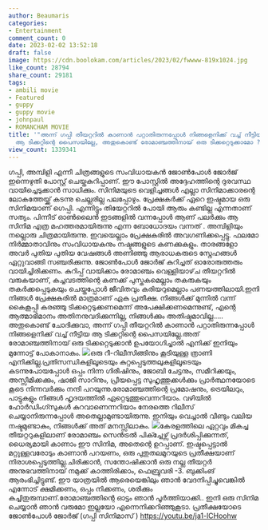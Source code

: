 ```yaml
---
author: Beaumaris
categories:
- Entertainment
comment_count: 0
date: 2023-02-02 13:52:18
draft: false
image: https://cdn.boolokam.com/articles/2023/02/fwwww-819x1024.jpg
like_count: 28794
share_count: 29181
tags:
- ambili movie
- Featured
- guppy
- guppy movie
- johnpaul
- ROMANCHAM MOVIE
title: '"അന്ന് ഗപ്പി തീയറ്ററിൽ കാണാൻ പറ്റാതിരുന്നപ്പോൾ നിങ്ങളെനിക്ക് വച്ച് നീട്ടിയ
  ആ ടിക്കറ്റിന്റെ പൈസയില്ലേ, അതുകൊണ്ട് രോമാഞ്ചത്തിനായ് ഒരു ടിക്കറ്റെടുക്കാമോ ? "'
view_count: 1339341
---
```


ഗപ്പി, അമ്പിളി എന്നീ ചിത്രങ്ങളുടെ സംവിധായകൻ ജോൺപോൾ ജോർജ് ഇന്നെഴുതി പോസ്റ്റ് ചെയ്തകുറിപ്പാണ്. ഈ പോസ്റ്റിൽ അദ്ദേഹത്തിന്റെ ദുരവസ്ഥ വായിച്ചെടുക്കാൻ സാധിക്കും. സിനിമയുടെ വെളിച്ചങ്ങൾ എല്ലാ സിനിമാക്കാരന്റെ ലോകത്തേയ്ക്ക് കടന്നു ചെല്ലരില്ല പലപ്പോഴും. പ്രേക്ഷകർക്ക് ഏറെ ഇഷ്ടമായ ഒരു സിനിമയാണ് ഗെപ്പി. എന്നിട്ടും തിയേറ്ററിൽ പോയി ആരും കണ്ടില്ല എന്നതാണ് സത്യം. പിന്നീട് ഓൺലൈൻ ഇടങ്ങളിൽ വന്നപ്പോൾ ആണ് പലർക്കും ആ സിനിമ എത്ര മഹത്തരമായിരുന്നു എന്ന ബോധോദയം വന്നത് . അമ്പിളിയും നല്ലൊരു ചിത്രമായിരുന്നു. ഇവയെല്ലാം പ്രേക്ഷകരിൽ അവഗണിക്കപ്പെട്ടു. ഫലമോ നിർമ്മാതാവിനും സംവിധായകനും നഷ്ടങ്ങളുടെ കണക്കുകളും. താരങ്ങളോ അവർ പുതിയ പുതിയ വേഷങ്ങൾ അണിഞ്ഞു ആരാധകരുടെ സ്നേഹങ്ങൾ ഏറ്റുവാങ്ങി സഞ്ചരിക്കുന്നു. ജോൺപോൾ ജോർജ് കുറിച്ചത് ഓരോരുത്തരും വായിച്ചിരിക്കണം. കുറിപ്പ് വായിക്കാം രോമാഞ്ചം വെള്ളിയാഴ്‌ച തീയറ്ററിൽ വരുകയാണ്, കച്ചവടത്തിന്റെ കണക്ക് പുസ്തകമെല്ലാം തകരുകയും തകർക്കപ്പെടുകയും ചെയ്തപ്പോൾ ജീവിതവും കരിയറുമെല്ലാം പണയത്തിലായി.ഇനി നിങ്ങൾ പ്രേക്ഷകരിൽ മാത്രമാണ് ഏക പ്രതീക്ഷ. നിങ്ങൾക്ക് മുന്നിൽ വന്ന് കൈകൂപ്പി കരഞ്ഞു ടിക്കറ്റെടുക്കണമെന്ന് അപേക്ഷിക്കണമെന്നുണ്ട്, എന്റെ ആത്മാഭിമാനം അതിനനുവദിക്കുന്നില്ല, നിങ്ങൾക്കും അതിഷ്ടമാവില്ല..... അതുകൊണ്ട് ചോദിക്കുവാ, അന്ന് ഗപ്പി തീയറ്ററിൽ കാണാൻ പറ്റാതിരുന്നപ്പോൾ നിങ്ങളെനിക്ക് വച്ച് നീട്ടിയ ആ ടിക്കറ്റിന്റെ പൈസയില്ലേ.അത് രോമാഞ്ചത്തിനായ് ഒരു ടിക്കറ്റെടുക്കാൻ ഉപയോഗിച്ചാൽ എനിക്ക് ഇനിയും മുന്നോട്ട് പോകാനാകും. ![](https://cdn.boolokam.com/articles/2023/02/fwwww-819x1024.jpg)ഒരു റീ-റിലീസിങ്ങിനും കൂടിയുള്ള ത്രാണി എനിക്കില്ല.പ്രതിസന്ധികളിലൂടെയും കുറ്റപ്പെടുത്തലുകളിലൂടെയും കടന്നുപോയപ്പോൾ ഒപ്പം നിന്ന ഗിരീഷിനും, ജോബി ചേട്ടനും, സമീറിക്കയും, അസ്സീമിക്കക്കും, ഷാജി സാറിനും, പ്രീയപ്പെട്ട സുഹൃത്തുക്കൾക്കും പ്രാർത്ഥനയോടെ കൂടെ നിന്നവർക്കും നന്ദി പറയുന്നു.രോമാഞ്ചത്തിന്റെ പ്രമോഷനും, ട്രെയിലറും, പാട്ടുകളും നിങ്ങൾ ഹൃദയത്തിൽ ഏറ്റെടുത്തുവെന്നറിയാം. വഴിയിൽ ഹോർഡിംഗ്സുകൾ കുറവാണെന്നറിയാം നേരത്തെ റിലീസ് ചെയ്യാനിരുന്നപ്പോൾ അതെല്ലാമുണ്ടായിരുന്നു. ഇനിയും വെച്ചാൽ വീണ്ടും വലിയ നഷ്ടമുണ്ടാകും, നിങ്ങൾക്ക് അത് മനസ്സിലാകും. ![](https://cdn.boolokam.com/articles/2023/02/2223-819x1024.jpg)കേരളത്തിലെ ഏറ്റവും മികച്ച തീയറ്ററുകളിലാണ് രോമാഞ്ചം സെൻട്രൽ പിക്ച്ചേഴ്സ് പ്രദർശിപ്പിക്കുന്നത്, ധൈര്യമായി കാണാം ഈ സിനിമ, അതെന്റെ ഉറപ്പാണ്. ഇഷ്ടപ്പെട്ടാൽ മറ്റുള്ളവരോടും കാണാൻ പറയണം, ഒരു പുതുതലമുറയുടെ പ്രതീക്ഷയാണ് നിരാശപ്പെടുത്തില്ല.ചിരിക്കാൻ, സന്തോഷിക്കാൻ ഒരു നല്ല തീയറ്റർ അനുഭവത്തിനായ് നമുക്ക് കാത്തിരിക്കാം, ഫെബ്രുവരി -3. ബുക്കിംങ്‌ ആരംഭിച്ചിട്ടുണ്ട്. ഈ യാത്രയിൽ ആരെയെങ്കിലും ഞാൻ വേദനിപ്പിച്ചുവെങ്കിൽ എന്നോട് ക്ഷമിക്കണം, ഒപ്പം നിക്കണം, ശരിക്കും കച്ചിതുരുമ്പാണ്.രോമാഞ്ചത്തിന്റെ ഓട്ടം ഞാൻ പൂർത്തിയാക്കി.. ഇനി ഒരു സിനിമ ചെയ്യാൻ ഞാൻ വരുമോ ഇല്ലയോ എന്നെനിക്കറിഞ്ഞുകൂടാ. പ്രതീക്ഷയോടെ ജോൺപോൾ ജോർജ് (ഗപ്പി സിനിമാസ് ) https://youtu.be/ja1-lCHoohw